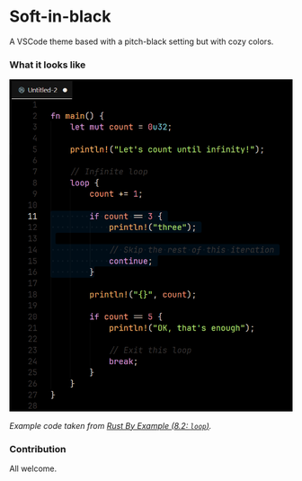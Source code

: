 # Soft-in-black
A VSCode theme based with a pitch-black setting but with cozy colors.

### What it looks like
<img src="https://raw.githubusercontent.com/catapillie/soft-in-black/refs/heads/master/res/preview.png">

*Example code taken from [Rust By Example (8.2: `loop`)](https://doc.rust-lang.org/rust-by-example/flow_control/loop.html).*

### Contribution
All welcome.